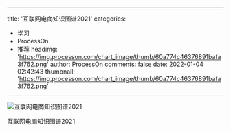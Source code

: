 
---
title: '互联网电商知识图谱2021'
categories: 
 - 学习
 - ProcessOn
 - 推荐
headimg: 'https://img.processon.com/chart_image/thumb/60a774c46376891bafa3f762.png'
author: ProcessOn
comments: false
date: 2022-01-04 02:42:43
thumbnail: 'https://img.processon.com/chart_image/thumb/60a774c46376891bafa3f762.png'
---

<div>   
<img class="thumb" alt="互联网电商知识图谱2021" src="https://img.processon.com/chart_image/thumb/60a774c46376891bafa3f762.png" referrerpolicy="no-referrer">
<p>互联网电商知识图谱2021</p>  
</div>
            
